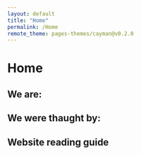 ```yaml
---
layout: default
title: "Home"
permalink: /Home
remote_theme: pages-themes/cayman@v0.2.0
---
```


# Home


## We are: 



## We were thaught by: 


## Website reading guide


